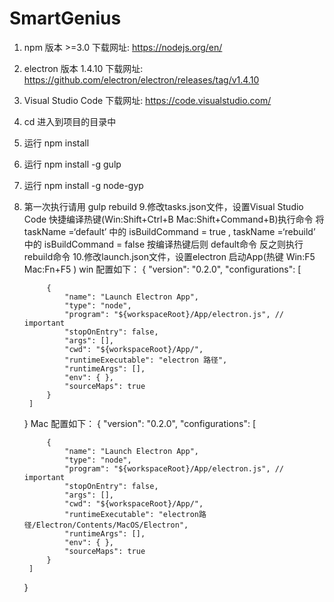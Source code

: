 # SmartGenius
1. npm 版本 >=3.0  下载网址:  https://nodejs.org/en/
2. electron 版本 1.4.10 下载网址: https://github.com/electron/electron/releases/tag/v1.4.10
3. Visual Studio Code 下载网址: https://code.visualstudio.com/
4. cd 进入到项目的目录中
5. 运行 npm install 
6. 运行 npm install -g gulp
7. 运行 npm install -g node-gyp
8. 第一次执行请用 gulp rebuild 
9.修改tasks.json文件，设置Visual Studio Code 快捷编译热键(Win:Shift+Ctrl+B Mac:Shift+Command+B)执行命令
   将 taskName =‘default’ 中的 isBuildCommand = true , taskName =‘rebuild’ 中的 isBuildCommand = false  按编译热键后则 default命令 反之则执行rebuild命令
10.修改launch.json文件，设置electron 启动App(热键 Win:F5 Mac:Fn+F5 )
   win 配置如下：
     {
        "version": "0.2.0",
        "configurations": [

            {
                "name": "Launch Electron App",
                "type": "node",
                "program": "${workspaceRoot}/App/electron.js", // important
                "stopOnEntry": false,
                "args": [],
                "cwd": "${workspaceRoot}/App/", 
                "runtimeExecutable": "electron 路径",
                "runtimeArgs": [],
                "env": { }, 
                "sourceMaps": true
            }
        ]
    }
 Mac 配置如下：
     {
        "version": "0.2.0",
        "configurations": [

            {
                "name": "Launch Electron App",
                "type": "node",
                "program": "${workspaceRoot}/App/electron.js", // important
                "stopOnEntry": false,
                "args": [],
                "cwd": "${workspaceRoot}/App/", 
                "runtimeExecutable": "electron路径/Electron/Contents/MacOS/Electron",
                "runtimeArgs": [],
                "env": { }, 
                "sourceMaps": true
            }
        ]
    }
    
